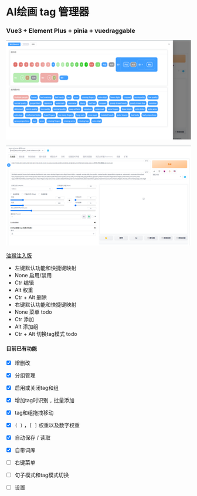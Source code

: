 # AI绘画 tag 管理器

### Vue3 + Element Plus + pinia + vuedraggable

![1.png](./MarkdownResource/1.png)

![2.png](./MarkdownResource/2.png)

[油猴注入版](https://greasyfork.org/zh-CN/scripts/458675-ai-tag-%E7%BB%98%E7%94%BB%E7%AE%A1%E7%90%86%E5%99%A8-stable-diffusion-%E6%B3%A8%E5%85%A5%E7%89%88)

* 左键默认功能和快捷键映射
* None 启用/禁用
* Ctr 编辑
* Alt 权重
* Ctr + Alt 删除
* 右键默认功能和快捷键映射
* None 菜单 todo
* Ctr 添加
* Alt 添加组
* Ctr + Alt 切换tag模式 todo

#### 目前已有功能

- [x] 增删改

- [x] 分组管理

- [x] 启用或关闭tag和组

- [x] 增加tag时识别 `,` 批量添加

- [x] tag和组拖拽移动

- [x] `( )` ，`[ ]` 权重以及数字权重

- [x] 自动保存 / 读取

- [x] 自带词库

- [ ] 右键菜单

- [ ] 句子模式和tag模式切换

- [ ] 设置